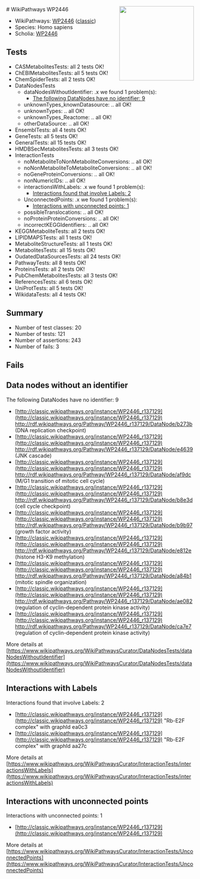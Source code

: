 <img style="float: right; width: 200px" src="https://upload.wikimedia.org/wikipedia/commons/thumb/8/83/Wplogo_with_text_500.png/640px-Wplogo_with_text_500.png" />
# WikiPathways WP2446

* WikiPathways: [WP2446](https://wikipathways.org/pathways/WP2446) ([classic](https://classic.wikipathways.org/instance/WP2446))
* Species: Homo sapiens
* Scholia: [WP2446](https://scholia.toolforge.org/wikipathways/WP2446)
## Tests
* CASMetabolitesTests: all 2 tests OK!
* ChEBIMetabolitesTests: all 5 tests OK!
* ChemSpiderTests: all 2 tests OK!
* DataNodesTests
    * dataNodesWithoutIdentifier: .x we found 1 problem(s):
        * [The following DataNodes have no identifier: 9](#d2d32fa8)
    * unknownTypes_knownDatasource: .. all OK!
    * unknownTypes: .. all OK!
    * unknownTypes_Reactome: .. all OK!
    * otherDataSource: .. all OK!
* EnsemblTests: all 4 tests OK!
* GeneTests: all 5 tests OK!
* GeneralTests: all 15 tests OK!
* HMDBSecMetabolitesTests: all 3 tests OK!
* InteractionTests
    * noMetaboliteToNonMetaboliteConversions: .. all OK!
    * noNonMetaboliteToMetaboliteConversions: .. all OK!
    * noGeneProteinConversions: .. all OK!
    * nonNumericIDs: .. all OK!
    * interactionsWithLabels: .x we found 1 problem(s):
        * [Interactions found that involve Labels: 2](#630d2679)
    * UnconnectedPoints: .x we found 1 problem(s):
        * [Interactions with unconnected points: 1](#35a61ad9)
    * possibleTranslocations: .. all OK!
    * noProteinProteinConversions: .. all OK!
    * incorrectKEGGIdentifiers: .. all OK!
* KEGGMetaboliteTests: all 2 tests OK!
* LIPIDMAPSTests: all 1 tests OK!
* MetaboliteStructureTests: all 1 tests OK!
* MetabolitesTests: all 15 tests OK!
* OudatedDataSourcesTests: all 24 tests OK!
* PathwayTests: all 8 tests OK!
* ProteinsTests: all 2 tests OK!
* PubChemMetabolitesTests: all 3 tests OK!
* ReferencesTests: all 6 tests OK!
* UniProtTests: all 5 tests OK!
* WikidataTests: all 4 tests OK!


## Summary

* Number of test classes: 20
* Number of tests: 121
* Number of assertions: 243
* Number of fails: 3

## Fails

<a name="d2d32fa8" />

## Data nodes without an identifier

The following DataNodes have no identifier: 9

* [http://classic.wikipathways.org/instance/WP2446_r137129](http://classic.wikipathways.org/instance/WP2446_r137129) http://rdf.wikipathways.org/Pathway/WP2446_r137129/DataNode/b273b (DNA replication checkpoint)
* [http://classic.wikipathways.org/instance/WP2446_r137129](http://classic.wikipathways.org/instance/WP2446_r137129) http://rdf.wikipathways.org/Pathway/WP2446_r137129/DataNode/e4639 (JNK cascade)
* [http://classic.wikipathways.org/instance/WP2446_r137129](http://classic.wikipathways.org/instance/WP2446_r137129) http://rdf.wikipathways.org/Pathway/WP2446_r137129/DataNode/af9dc (M/G1 transition of mitotic cell cycle)
* [http://classic.wikipathways.org/instance/WP2446_r137129](http://classic.wikipathways.org/instance/WP2446_r137129) http://rdf.wikipathways.org/Pathway/WP2446_r137129/DataNode/b8e3d (cell cycle checkpoint)
* [http://classic.wikipathways.org/instance/WP2446_r137129](http://classic.wikipathways.org/instance/WP2446_r137129) http://rdf.wikipathways.org/Pathway/WP2446_r137129/DataNode/b9b97 (growth factor activity)
* [http://classic.wikipathways.org/instance/WP2446_r137129](http://classic.wikipathways.org/instance/WP2446_r137129) http://rdf.wikipathways.org/Pathway/WP2446_r137129/DataNode/e812e (histone H3-K9 methylation)
* [http://classic.wikipathways.org/instance/WP2446_r137129](http://classic.wikipathways.org/instance/WP2446_r137129) http://rdf.wikipathways.org/Pathway/WP2446_r137129/DataNode/a84b1 (mitotic spindle organization)
* [http://classic.wikipathways.org/instance/WP2446_r137129](http://classic.wikipathways.org/instance/WP2446_r137129) http://rdf.wikipathways.org/Pathway/WP2446_r137129/DataNode/ae082 (regulation of cyclin-dependent protein kinase activity)
* [http://classic.wikipathways.org/instance/WP2446_r137129](http://classic.wikipathways.org/instance/WP2446_r137129) http://rdf.wikipathways.org/Pathway/WP2446_r137129/DataNode/ca7e7 (regulation of cyclin-dependent protein kinase activity)


More details at [https://www.wikipathways.org/WikiPathwaysCurator/DataNodesTests/dataNodesWithoutIdentifier](https://www.wikipathways.org/WikiPathwaysCurator/DataNodesTests/dataNodesWithoutIdentifier)

<a name="630d2679" />

## Interactions with Labels

Interactions found that involve Labels: 2

* [http://classic.wikipathways.org/instance/WP2446_r137129](http://classic.wikipathways.org/instance/WP2446_r137129) "Rb-E2F complex" with graphId ea0c3
* [http://classic.wikipathways.org/instance/WP2446_r137129](http://classic.wikipathways.org/instance/WP2446_r137129) "Rb-E2F complex" with graphId aa27c


More details at [https://www.wikipathways.org/WikiPathwaysCurator/InteractionTests/interactionsWithLabels](https://www.wikipathways.org/WikiPathwaysCurator/InteractionTests/interactionsWithLabels)

<a name="35a61ad9" />

## Interactions with unconnected points

Interactions with unconnected points: 1

* [http://classic.wikipathways.org/instance/WP2446_r137129](http://classic.wikipathways.org/instance/WP2446_r137129)


More details at [https://www.wikipathways.org/WikiPathwaysCurator/InteractionTests/UnconnectedPoints](https://www.wikipathways.org/WikiPathwaysCurator/InteractionTests/UnconnectedPoints)

